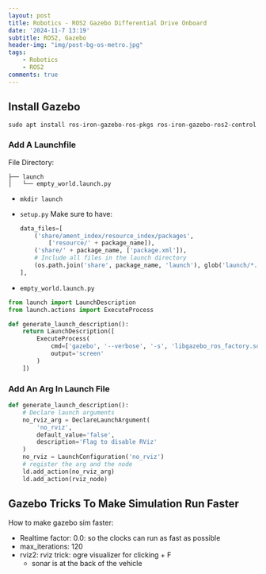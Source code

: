 ```yaml
---
layout: post
title: Robotics - ROS2 Gazebo Differential Drive Onboard
date: '2024-11-7 13:19'
subtitle: ROS2, Gazebo
header-img: "img/post-bg-os-metro.jpg"
tags:
    - Robotics
    - ROS2
comments: true
---
```

## Install Gazebo

```
sudo apt install ros-iron-gazebo-ros-pkgs ros-iron-gazebo-ros2-control
```

### Add A Launchfile

File Directory:

```
├── launch
│   └── empty_world.launch.py
```

- `mkdir launch`
- `setup.py` Make sure to have:

    ```python
    data_files=[
        ('share/ament_index/resource_index/packages',
            ['resource/' + package_name]),
        ('share/' + package_name, ['package.xml']),
        # Include all files in the launch directory
        (os.path.join('share', package_name, 'launch'), glob('launch/*.launch.py')),
    ],
    ```

- `empty_world.launch.py`

```python
from launch import LaunchDescription
from launch.actions import ExecuteProcess

def generate_launch_description():
    return LaunchDescription([
        ExecuteProcess(
            cmd=['gazebo', '--verbose', '-s', 'libgazebo_ros_factory.so'],
            output='screen'
        )
    ])
```

### Add An Arg In Launch File

```python
def generate_launch_description():
    # Declare launch arguments
    no_rviz_arg = DeclareLaunchArgument(
        'no_rviz',
        default_value='false',
        description='Flag to disable RViz'
    )
    no_rviz = LaunchConfiguration('no_rviz')
    # register the arg and the node
    ld.add_action(no_rviz_arg)
    ld.add_action(rviz_node)
```

## Gazebo Tricks To Make Simulation Run Faster

How to make gazebo sim faster:

- Realtime factor: 0.0: so the clocks can run as fast as possible
- max_iterations: 120
- rviz2: rviz trick: ogre visualizer for clicking + F
  - sonar is at the back of the vehicle
